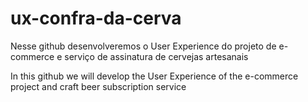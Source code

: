 # ux-confra-da-cerva

Nesse github desenvolveremos o User Experience do projeto de e-commerce e serviço de assinatura de cervejas artesanais

In this github we will develop the User Experience of the e-commerce project and craft beer subscription service
